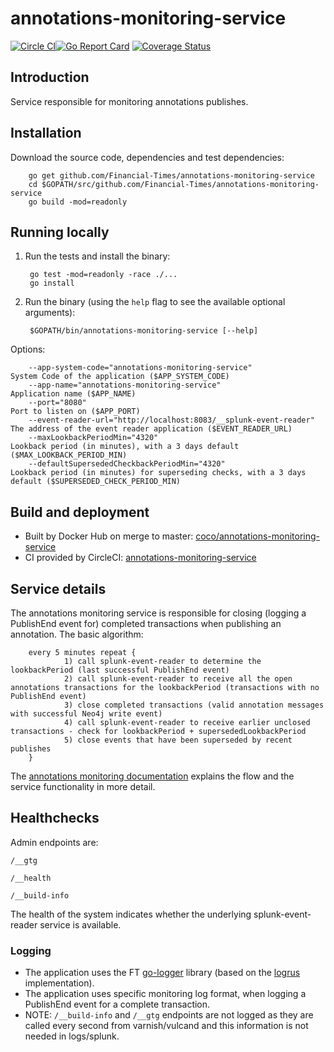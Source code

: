 # annotations-monitoring-service

[![Circle CI](https://circleci.com/gh/Financial-Times/annotations-monitoring-service/tree/master.png?style=shield)](https://circleci.com/gh/Financial-Times/annotations-monitoring-service/tree/master)[![Go Report Card](https://goreportcard.com/badge/github.com/Financial-Times/annotations-monitoring-service)](https://goreportcard.com/report/github.com/Financial-Times/annotations-monitoring-service) [![Coverage Status](https://coveralls.io/repos/github/Financial-Times/annotations-monitoring-service/badge.svg)](https://coveralls.io/github/Financial-Times/annotations-monitoring-service)

## Introduction

Service responsible for monitoring annotations publishes.

## Installation

Download the source code, dependencies and test dependencies:

        go get github.com/Financial-Times/annotations-monitoring-service
        cd $GOPATH/src/github.com/Financial-Times/annotations-monitoring-service
        go build -mod=readonly

## Running locally

1. Run the tests and install the binary:

        go test -mod=readonly -race ./...
        go install

2. Run the binary (using the `help` flag to see the available optional arguments):

        $GOPATH/bin/annotations-monitoring-service [--help]

Options:

        --app-system-code="annotations-monitoring-service"                      System Code of the application ($APP_SYSTEM_CODE)
        --app-name="annotations-monitoring-service"                             Application name ($APP_NAME)
        --port="8080"                                                           Port to listen on ($APP_PORT)
        --event-reader-url="http://localhost:8083/__splunk-event-reader"        The address of the event reader application ($EVENT_READER_URL)
        --maxLookbackPeriodMin="4320"                                           Lookback period (in minutes), with a 3 days default ($MAX_LOOKBACK_PERIOD_MIN)
        --defaultSupersededCheckbackPeriodMin="4320"                            Lookback period (in minutes) for superseding checks, with a 3 days default ($SUPERSEDED_CHECK_PERIOD_MIN)
        
## Build and deployment

* Built by Docker Hub on merge to master: [coco/annotations-monitoring-service](https://hub.docker.com/r/coco/annotations-monitoring-service/)
* CI provided by CircleCI: [annotations-monitoring-service](https://circleci.com/gh/Financial-Times/annotations-monitoring-service)

## Service details

The annotations monitoring service is responsible for closing (logging a PublishEnd event for) completed transactions when publishing an annotation.
The basic algorithm:

        every 5 minutes repeat {
                1) call splunk-event-reader to determine the lookbackPeriod (last successful PublishEnd event)
                2) call splunk-event-reader to receive all the open annotations transactions for the lookbackPeriod (transactions with no PublishEnd event)
                3) close completed transactions (valid annotation messages with successful Neo4j write event)
                4) call splunk-event-reader to receive earlier unclosed transactions - check for lookbackPeriod + supersededLookbackPeriod
                5) close events that have been superseded by recent publishes
        }

The [annotations monitoring documentation](https://docs.google.com/document/d/1al-fcaoAg2RgmW2zzpkN6E91jge80wFpbV_ywGE86NA/edit#heading=h.6p6dv4ugzke2) explains the flow and the service functionality in more detail.

## Healthchecks
Admin endpoints are:

`/__gtg`

`/__health`

`/__build-info`

The health of the system indicates whether the underlying splunk-event-reader service is available.

### Logging

* The application uses the FT [go-logger](https://github.com/Financial-Times/go-logger) library (based on the [logrus](https://github.com/Sirupsen/logrus) implementation).
* The application uses specific monitoring log format, when logging a PublishEnd event for a complete transaction.
* NOTE: `/__build-info` and `/__gtg` endpoints are not logged as they are called every second from varnish/vulcand and this information is not needed in logs/splunk.
